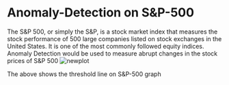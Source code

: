 # Anomaly-Detection on S&P-500
The S&amp;P 500, or simply the S&amp;P, is a stock market index that measures the stock performance of 500 large companies listed on stock exchanges in the United States. It is one of the most commonly followed equity indices. Anomaly Detection would be used to measure abrupt changes in the stock prices of S&amp;P 500
![newplot](https://user-images.githubusercontent.com/62715739/92800161-0d4c3000-f3d2-11ea-995c-8b4a980248eb.png)

The above shows the threshold line on S&P-500 graph 

